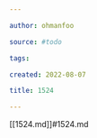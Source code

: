 ```yaml
---

author: ohmanfoo

source: #todo

tags: 

created: 2022-08-07

title: 1524

---
```

[[1524.md]]#1524.md